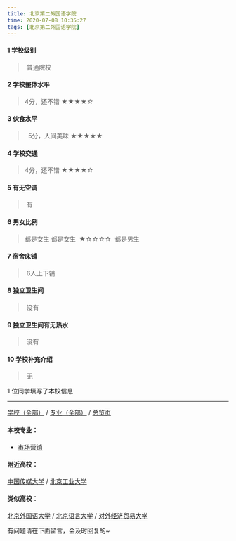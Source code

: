 ```yaml
---
title: 北京第二外国语学院
time: 2020-07-08 10:35:27
tags: [北京第二外国语学院]
---
```

#### 1 学校级别
> 普通院校

#### 2 学校整体水平
> 4分，还不错
★★★★☆

#### 3 伙食水平
>  5分，人间美味
★★★★★


#### 4 学校交通
>4分，还不错
★★★★☆


#### 5 有无空调
> 有
  

#### 6 男女比例
> 都是女生
都是女生  ★☆☆☆☆  都是男生


#### 7 宿舍床铺
> 6人上下铺


#### 8 独立卫生间
> 没有


#### 9 独立卫生间有无热水
> 没有


#### 10 学校补充介绍
> 无

1 位同学填写了本校信息
***
[学校（全部）](https://univgo.github.io/2020/07/08/3efa6bcca419) / [专业（全部）](https://univgo.github.io/2020/07/08/2d4c6d3552c2) / [总览页](https://univgo.github.io/2020/07/08/445daeb4fa00)

#### 本校专业：
- [市场营销](https://univgo.github.io/2020/07/08/cf0b0e5e8405)

#### 附近高校：
[中国传媒大学](https://univgo.github.io/2020/07/08/6a468ef197de) / [北京工业大学](https://univgo.github.io/2020/07/08/ded1252ce2d5)

#### 类似高校：
[北京外国语大学](https://univgo.github.io/2020/07/08/0bf7f459db46) / [北京语言大学](https://univgo.github.io/2020/07/08/72d03df75c1c) / [对外经济贸易大学](https://univgo.github.io/2020/07/08/388ba3d75aa0)

有问题请在下面留言，会及时回复的~
